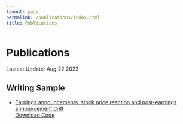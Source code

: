 ```yaml
---
layout: page
permalink: /publications/index.html
title: Publications
---
```


# Publications

Lastest Update: Aug 22 2023

## Writing Sample

- [Earnings announcements, stock price reaction and post-earnings announcement drift](https://vincentyang1998.github.io/mypaper/Event_study_ongoing.pdf)<br>[Download Code](https://vincentyang1998.github.io/mypaper/2013_2014_Event_Study.ipynb)<br>
